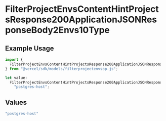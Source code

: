 # FilterProjectEnvsContentHintProjectsResponse200ApplicationJSONResponseBody2Envs10Type

## Example Usage

```typescript
import {
  FilterProjectEnvsContentHintProjectsResponse200ApplicationJSONResponseBody2Envs10Type,
} from "@vercel/sdk/models/filterprojectenvsop.js";

let value:
  FilterProjectEnvsContentHintProjectsResponse200ApplicationJSONResponseBody2Envs10Type =
    "postgres-host";
```

## Values

```typescript
"postgres-host"
```